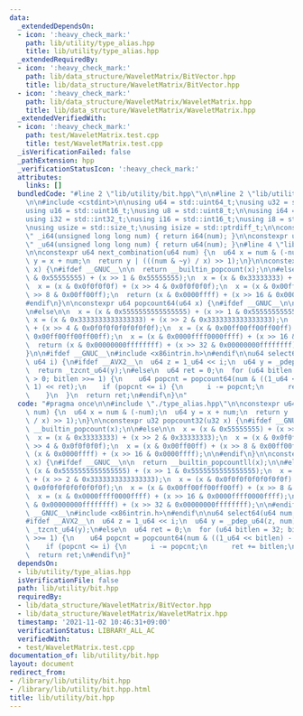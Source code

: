 ```yaml
---
data:
  _extendedDependsOn:
  - icon: ':heavy_check_mark:'
    path: lib/utility/type_alias.hpp
    title: lib/utility/type_alias.hpp
  _extendedRequiredBy:
  - icon: ':heavy_check_mark:'
    path: lib/data_structure/WaveletMatrix/BitVector.hpp
    title: lib/data_structure/WaveletMatrix/BitVector.hpp
  - icon: ':heavy_check_mark:'
    path: lib/data_structure/WaveletMatrix/WaveletMatrix.hpp
    title: lib/data_structure/WaveletMatrix/WaveletMatrix.hpp
  _extendedVerifiedWith:
  - icon: ':heavy_check_mark:'
    path: test/WaveletMatrix.test.cpp
    title: test/WaveletMatrix.test.cpp
  _isVerificationFailed: false
  _pathExtension: hpp
  _verificationStatusIcon: ':heavy_check_mark:'
  attributes:
    links: []
  bundledCode: "#line 2 \"lib/utility/bit.hpp\"\n\n#line 2 \"lib/utility/type_alias.hpp\"\
    \n\n#include <cstdint>\n\nusing u64 = std::uint64_t;\nusing u32 = std::uint32_t;\n\
    using u16 = std::uint16_t;\nusing u8 = std::uint8_t;\n\nusing i64 = std::int64_t;\n\
    using i32 = std::int32_t;\nusing i16 = std::int16_t;\nusing i8 = std::int8_t;\n\
    \nusing usize = std::size_t;\nusing isize = std::ptrdiff_t;\n\nconstexpr i64 operator\"\
    \" _i64(unsigned long long num) { return i64(num); }\n\nconstexpr u64 operator\"\
    \" _u64(unsigned long long num) { return u64(num); }\n#line 4 \"lib/utility/bit.hpp\"\
    \n\nconstexpr u64 next_combination(u64 num) {\n  u64 x = num & (-num);\n  u64\
    \ y = x + num;\n  return y | (((num & ~y) / x) >> 1);\n}\n\nconstexpr u32 popcount32(u32\
    \ x) {\n#ifdef __GNUC__\n\n  return __builtin_popcount(x);\n\n#else\n\n  x = (x\
    \ & 0x55555555) + (x >> 1 & 0x55555555);\n  x = (x & 0x33333333) + (x >> 2 & 0x33333333);\n\
    \  x = (x & 0x0f0f0f0f) + (x >> 4 & 0x0f0f0f0f);\n  x = (x & 0x00ff00ff) + (x\
    \ >> 8 & 0x00ff00ff);\n  return (x & 0x0000ffff) + (x >> 16 & 0x0000ffff);\n\n\
    #endif\n}\n\nconstexpr u64 popcount64(u64 x) {\n#ifdef __GNUC__\n\n  return __builtin_popcountll(x);\n\
    \n#else\n\n  x = (x & 0x5555555555555555) + (x >> 1 & 0x5555555555555555);\n \
    \ x = (x & 0x3333333333333333) + (x >> 2 & 0x3333333333333333);\n  x = (x & 0x0f0f0f0f0f0f0f0f)\
    \ + (x >> 4 & 0x0f0f0f0f0f0f0f0f);\n  x = (x & 0x00ff00ff00ff00ff) + (x >> 8 &\
    \ 0x00ff00ff00ff00ff);\n  x = (x & 0x0000ffff0000ffff) + (x >> 16 & 0x0000ffff0000ffff);\n\
    \  return (x & 0x00000000ffffffff) + (x >> 32 & 0x00000000ffffffff);\n\n#endif\n\
    }\n\n#ifdef __GNUC__\n#include <x86intrin.h>\n#endif\n\nu64 select64(u64 num,\
    \ u64 i) {\n#ifdef __AVX2__\n  u64 z = 1_u64 << i;\n  u64 y = _pdep_u64(z, num);\n\
    \  return _tzcnt_u64(y);\n#else\n  u64 ret = 0;\n  for (u64 bitlen = 32; bitlen\
    \ > 0; bitlen >>= 1) {\n    u64 popcnt = popcount64(num & ((1_u64 << bitlen) -\
    \ 1) << ret);\n    if (popcnt <= i) {\n      i -= popcnt;\n      ret += bitlen;\n\
    \    }\n  }\n  return ret;\n#endif\n}\n"
  code: "#pragma once\n\n#include \"./type_alias.hpp\"\n\nconstexpr u64 next_combination(u64\
    \ num) {\n  u64 x = num & (-num);\n  u64 y = x + num;\n  return y | (((num & ~y)\
    \ / x) >> 1);\n}\n\nconstexpr u32 popcount32(u32 x) {\n#ifdef __GNUC__\n\n  return\
    \ __builtin_popcount(x);\n\n#else\n\n  x = (x & 0x55555555) + (x >> 1 & 0x55555555);\n\
    \  x = (x & 0x33333333) + (x >> 2 & 0x33333333);\n  x = (x & 0x0f0f0f0f) + (x\
    \ >> 4 & 0x0f0f0f0f);\n  x = (x & 0x00ff00ff) + (x >> 8 & 0x00ff00ff);\n  return\
    \ (x & 0x0000ffff) + (x >> 16 & 0x0000ffff);\n\n#endif\n}\n\nconstexpr u64 popcount64(u64\
    \ x) {\n#ifdef __GNUC__\n\n  return __builtin_popcountll(x);\n\n#else\n\n  x =\
    \ (x & 0x5555555555555555) + (x >> 1 & 0x5555555555555555);\n  x = (x & 0x3333333333333333)\
    \ + (x >> 2 & 0x3333333333333333);\n  x = (x & 0x0f0f0f0f0f0f0f0f) + (x >> 4 &\
    \ 0x0f0f0f0f0f0f0f0f);\n  x = (x & 0x00ff00ff00ff00ff) + (x >> 8 & 0x00ff00ff00ff00ff);\n\
    \  x = (x & 0x0000ffff0000ffff) + (x >> 16 & 0x0000ffff0000ffff);\n  return (x\
    \ & 0x00000000ffffffff) + (x >> 32 & 0x00000000ffffffff);\n\n#endif\n}\n\n#ifdef\
    \ __GNUC__\n#include <x86intrin.h>\n#endif\n\nu64 select64(u64 num, u64 i) {\n\
    #ifdef __AVX2__\n  u64 z = 1_u64 << i;\n  u64 y = _pdep_u64(z, num);\n  return\
    \ _tzcnt_u64(y);\n#else\n  u64 ret = 0;\n  for (u64 bitlen = 32; bitlen > 0; bitlen\
    \ >>= 1) {\n    u64 popcnt = popcount64(num & ((1_u64 << bitlen) - 1) << ret);\n\
    \    if (popcnt <= i) {\n      i -= popcnt;\n      ret += bitlen;\n    }\n  }\n\
    \  return ret;\n#endif\n}"
  dependsOn:
  - lib/utility/type_alias.hpp
  isVerificationFile: false
  path: lib/utility/bit.hpp
  requiredBy:
  - lib/data_structure/WaveletMatrix/BitVector.hpp
  - lib/data_structure/WaveletMatrix/WaveletMatrix.hpp
  timestamp: '2021-11-02 10:46:31+09:00'
  verificationStatus: LIBRARY_ALL_AC
  verifiedWith:
  - test/WaveletMatrix.test.cpp
documentation_of: lib/utility/bit.hpp
layout: document
redirect_from:
- /library/lib/utility/bit.hpp
- /library/lib/utility/bit.hpp.html
title: lib/utility/bit.hpp
---
```

